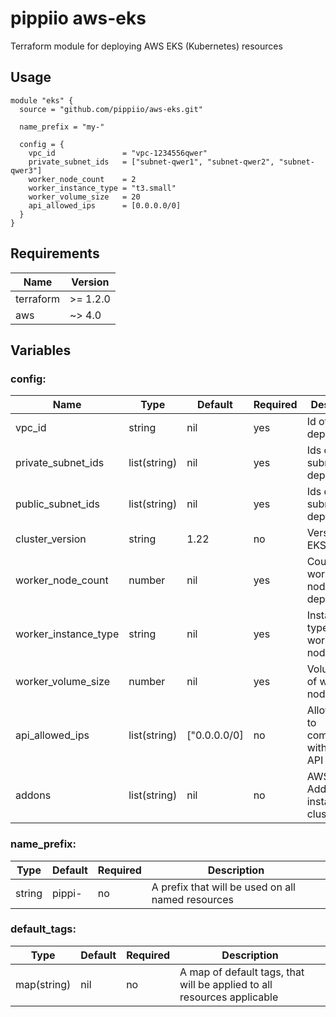 # pippiio aws-eks
Terraform module for deploying AWS EKS (Kubernetes) resources

## Usage
```hcl
module "eks" {
  source = "github.com/pippiio/aws-eks.git"

  name_prefix = "my-"

  config = {
    vpc_id               = "vpc-1234556qwer"
    private_subnet_ids   = ["subnet-qwer1", "subnet-qwer2", "subnet-qwer3"]
    worker_node_count    = 2
    worker_instance_type = "t3.small"
    worker_volume_size   = 20
    api_allowed_ips      = [0.0.0.0/0]
  }
}
```

## Requirements
|Name     |Version |
|---------|--------|
|terraform|>= 1.2.0|
|aws      |~> 4.0  |


## Variables
### config:
|Name                |Type        |Default     |Required|Description|
|--------------------|------------|------------|--------|-----------|
|vpc_id              |string      |nil         |yes     |Id of VPC to deploy to|
|private_subnet_ids  |list(string)|nil         |yes     |Ids of private subnets to deploy to|
|public_subnet_ids   |list(string)|nil         |yes     |Ids of public subnets to deploy to|
|cluster_version     |string      |1.22        |no      |Version of EKS cluster|
|worker_node_count   |number      |nil         |yes     |Count of worker nodes to deploy|
|worker_instance_type|string      |nil         |yes     |Instance type of worker nodes|
|worker_volume_size  |number      |nil         |yes     |Volume size of worker nodes|
|api_allowed_ips     |list(string)|["0.0.0.0/0]|no      |Allowed IP's to communicate with cluster API|
|addons              |list(string)|nil         |no      |AWS EKS Addons to install on cluster|

### name_prefix:
|Type        |Default|Required|Description|
|------------|-------|--------|-----------|
|string      |pippi- |no      |A prefix that will be used on all named resources|

### default_tags:
|Type        |Default|Required|Description|
|------------|-------|--------|-----------|
|map(string) |nil    |no      |A map of default tags, that will be applied to all resources applicable|
